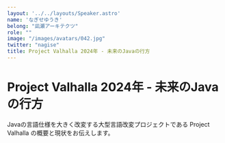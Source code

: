 ```yaml
---
layout: '../../layouts/Speaker.astro'
name: 'なぎせゆうき'
belong: "凪瀬アーキテクツ"
role: ""
image: "/images/avatars/042.jpg"
twitter: "nagise"
title: Project Valhalla 2024年 - 未来のJavaの行方
---
```


# Project Valhalla 2024年 - 未来のJavaの行方

Javaの言語仕様を大きく改変する大型言語改変プロジェクトである Project Valhalla の概要と現状をお伝えします。
